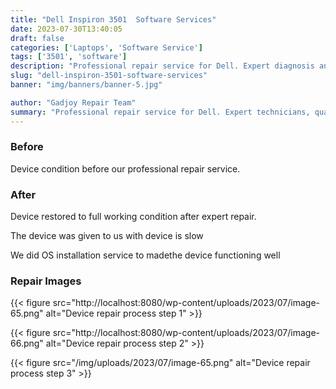 ```yaml
---
title: "Dell Inspiron 3501  Software Services"
date: 2023-07-30T13:40:05
draft: false
categories: ['Laptops', 'Software Service']
tags: ['3501', 'software']
description: "Professional repair service for Dell. Expert diagnosis and quality repairs in Bangalore."
slug: "dell-inspiron-3501-software-services"
banner: "img/banners/banner-5.jpg"

author: "Gadjoy Repair Team"
summary: "Professional repair service for Dell. Expert technicians, quality parts, warranty included."
---
```


### Before

Device condition before our professional repair service.

### After

Device restored to full working condition after expert repair.

The device was given to us with device is slow

We did OS installation service to madethe device functioning well

### Repair Images

{{< figure src="http://localhost:8080/wp-content/uploads/2023/07/image-65.png" alt="Device repair process step 1" >}}

{{< figure src="http://localhost:8080/wp-content/uploads/2023/07/image-66.png" alt="Device repair process step 2" >}}

{{< figure src="/img/uploads/2023/07/image-65.png" alt="Device repair process step 3" >}}

